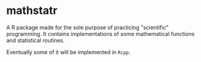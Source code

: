 # mathstatr
A R package made for the sole purpose of practicing "scientific" programming. It contains implementations of some mathematical functions and statistical routines. 

Eventually some of it will be implemented in ``Rcpp``.
